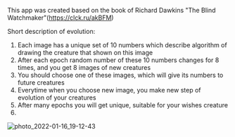This app was created based on the book of Richard Dawkins "The Blind Watchmaker"(https://clck.ru/akBFM)

Short description of evolution:
1. Each image has a unique set of 10 numbers which describe algorithm of drawing the creature that shown on this image
2. After each epoch random number of these 10 numbers changes for 8 times, and you get 8 images of new creatures
3. You should choose one of these images, which will give its numbers to future creatures
4. Everytime when you choose new image, you make new step of evolution of your creatures
5. After many epochs you will get unique, suitable for your wishes creature
6. 
![photo_2022-01-16_19-12-43](https://user-images.githubusercontent.com/94160231/149668051-0f152169-f076-48bd-b59d-589cc5212f77.jpg)
